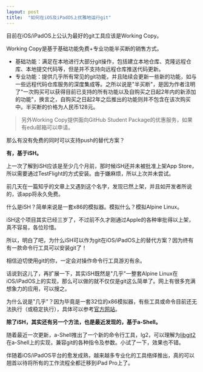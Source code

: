 ```yaml
---
layout: post
title:  "如何在iOS及iPadOS上优雅地运行git"
---
```

目前在iOS/iPadOS上公认为最好的git工具应该是Working Copy。

Working Copy是基于基础功能免费+专业功能半买断的销售方式。
- 基础功能：满足在本地进行大部分git操作，包括建立本地仓库、克隆远程仓库、本地提交代码等，但是并不支持向远程仓库推送代码更新。
- 专业功能：提供几乎所有常见的git功能，并且陆续会更新一些新的功能，如与一些远程代码仓库服务的深度集成等。之所以说是"半买断"，是因为作者注明了"一次购买可以获得目前已支持的所有功能以及自购买之日起2年内的新添加的功能"，换言之，自购买之日起2年之后推出的功能则并不包含在该次购买中。半买断的价格为人民币128元。

> 另外Working Copy提供面向GitHub Student Package的优惠服务，如果有edu邮箱可以申请。

那么有没有免费的同时可以支持push的替代方案？

**有，基于iSH。**

上一次了解到iSH应该是至少几个月前，那时候iSH还并未被批准上架App Store，所以需要通过TestFlight的方式安装。由于嫌麻烦，所以上次并未尝试。

前几天在一篇知乎的文章上又遇到这个名字，发现已然上架，并且如开发者所说的，该app将永久免费。

什么是iSH？简单来说是一套x86的模拟器。模拟什么？模拟Alpine Linux。

iSH这个项目其实已经三岁了，不过前不久才刚通过Apple的各种审批得以上架，真不容易，各位珍惜。

所以，明白了吧，为什么iSH可以作为git在iOS/iPadOS上的替代方案？因为终有有一款命令行工具可以安装git了！

相信迫切使用git的你，一定会对操作命令行工具游刃有余。

话说到这儿了，再扩展一下，其实iSH既然是"几乎"一整套Alpine Linux在iOS/iPadOS上的实现，那么可以做的就不仅仅是git这么简单了。网上有很多充满想象力的应用，可以搜之。

为什么说是"几乎"？因为毕竟是一套32位的x86模拟器，有些工具或命令目前还无法执行（或稳定执行），具体可以参考[官方网站](https://ish.app)。

**除了iSH，其实还有另一个方法，也是最近发现的，基于a-Shell。**

随着最近一次更新，a-Shell推出了一个新的命令行工具，lg2，可以理解为[<u>l</u>ib<u>g</u>it<u>2</u>](https://libgit2.org)在a-Shell上的实现，兼容git的各种指令及参数。小试了一下，效果也不错。

伴随着iOS/iPadOS平台的愈发成熟，越来越多专业化的工具络绎推出，真的可以翘首以待将所有的工作流程全都迁移到iPad Pro上了。
